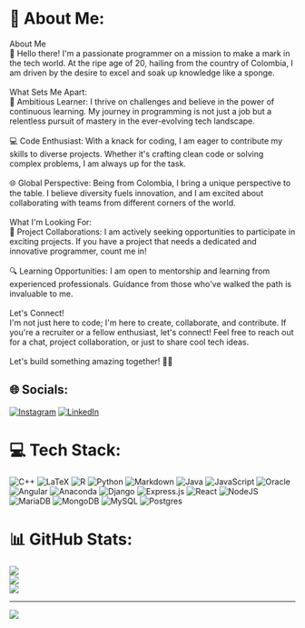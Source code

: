 # 💫 About Me:
About Me<br>👋 Hello there! I'm a passionate programmer on a mission to make a mark in the tech world. At the ripe age of 20, hailing from the country of Colombia, I am driven by the desire to excel and soak up knowledge like a sponge.<br><br>What Sets Me Apart:<br>🚀 Ambitious Learner: I thrive on challenges and believe in the power of continuous learning. My journey in programming is not just a job but a relentless pursuit of mastery in the ever-evolving tech landscape.<br><br>💻 Code Enthusiast: With a knack for coding, I am eager to contribute my skills to diverse projects. Whether it's crafting clean code or solving complex problems, I am always up for the task.<br><br>🌐 Global Perspective: Being from Colombia, I bring a unique perspective to the table. I believe diversity fuels innovation, and I am excited about collaborating with teams from different corners of the world.<br><br>What I'm Looking For:<br>🤝 Project Collaborations: I am actively seeking opportunities to participate in exciting projects. If you have a project that needs a dedicated and innovative programmer, count me in!<br><br>🔍 Learning Opportunities: I am open to mentorship and learning from experienced professionals. Guidance from those who've walked the path is invaluable to me.<br><br>Let's Connect!<br>I'm not just here to code; I'm here to create, collaborate, and contribute. If you're a recruiter or a fellow enthusiast, let's connect! Feel free to reach out for a chat, project collaboration, or just to share cool tech ideas.<br><br>Let's build something amazing together! 🚀✨


## 🌐 Socials:
[![Instagram](https://img.shields.io/badge/Instagram-%23E4405F.svg?logo=Instagram&logoColor=white)](https://www.instagram.com/nicolas.g88/) [![LinkedIn](https://img.shields.io/badge/LinkedIn-%230077B5.svg?logo=linkedin&logoColor=white)](https://www.linkedin.com/in/juan-nicolas-garcia-vega/) 

# 💻 Tech Stack:
![C++](https://img.shields.io/badge/c++-%2300599C.svg?style=flat&logo=c%2B%2B&logoColor=white) ![LaTeX](https://img.shields.io/badge/latex-%23008080.svg?style=flat&logo=latex&logoColor=white) ![R](https://img.shields.io/badge/r-%23276DC3.svg?style=flat&logo=r&logoColor=white) ![Python](https://img.shields.io/badge/python-3670A0?style=flat&logo=python&logoColor=ffdd54) ![Markdown](https://img.shields.io/badge/markdown-%23000000.svg?style=flat&logo=markdown&logoColor=white) ![Java](https://img.shields.io/badge/java-%23ED8B00.svg?style=flat&logo=openjdk&logoColor=white) ![JavaScript](https://img.shields.io/badge/javascript-%23323330.svg?style=flat&logo=javascript&logoColor=%23F7DF1E) ![Oracle](https://img.shields.io/badge/Oracle-F80000?style=flat&logo=oracle&logoColor=white) ![Angular](https://img.shields.io/badge/angular-%23DD0031.svg?style=flat&logo=angular&logoColor=white) ![Anaconda](https://img.shields.io/badge/Anaconda-%2344A833.svg?style=flat&logo=anaconda&logoColor=white) ![Django](https://img.shields.io/badge/django-%23092E20.svg?style=flat&logo=django&logoColor=white) ![Express.js](https://img.shields.io/badge/express.js-%23404d59.svg?style=flat&logo=express&logoColor=%2361DAFB) ![React](https://img.shields.io/badge/react-%2320232a.svg?style=flat&logo=react&logoColor=%2361DAFB) ![NodeJS](https://img.shields.io/badge/node.js-6DA55F?style=flat&logo=node.js&logoColor=white) ![MariaDB](https://img.shields.io/badge/MariaDB-003545?style=flat&logo=mariadb&logoColor=white) ![MongoDB](https://img.shields.io/badge/MongoDB-%234ea94b.svg?style=flat&logo=mongodb&logoColor=white) ![MySQL](https://img.shields.io/badge/mysql-%2300000f.svg?style=flat&logo=mysql&logoColor=white) ![Postgres](https://img.shields.io/badge/postgres-%23316192.svg?style=flat&logo=postgresql&logoColor=white)
# 📊 GitHub Stats:
![](https://github-readme-stats.vercel.app/api?username=nicolas6879&theme=chartreuse-dark&hide_border=false&include_all_commits=false&count_private=false)<br/>
![](https://github-readme-streak-stats.herokuapp.com/?user=nicolas6879&theme=chartreuse-dark&hide_border=false)<br/>
![](https://github-readme-stats.vercel.app/api/top-langs/?username=nicolas6879&theme=chartreuse-dark&hide_border=false&include_all_commits=false&count_private=false&layout=compact)

---
[![](https://visitcount.itsvg.in/api?id=nicolas6879&icon=5&color=1)](https://visitcount.itsvg.in)

<!-- Proudly created with GPRM ( https://gprm.itsvg.in ) -->
